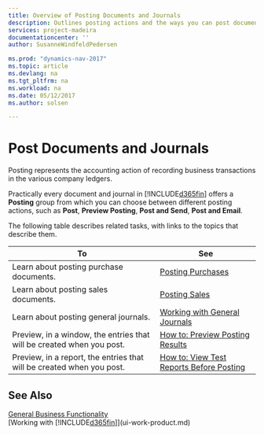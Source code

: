 ```yaml
---
title: Overview of Posting Documents and Journals 
description: Outlines posting actions and the ways you can post documents and journals.
services: project-madeira
documentationcenter: ''
author: SusanneWindfeldPedersen

ms.prod: "dynamics-nav-2017"
ms.topic: article
ms.devlang: na
ms.tgt_pltfrm: na
ms.workload: na
ms.date: 05/12/2017
ms.author: solsen

---
```

# Post Documents and Journals
Posting represents the accounting action of recording business transactions in the various company ledgers.

Practically every document and journal in [!INCLUDE[d365fin](includes/d365fin_md.md)] offers a **Posting** group from which you can choose between different posting actions, such as **Post**, **Preview Posting**, **Post and Send**, **Post and Email**.

The following table describes related tasks, with links to the topics that describe them.

| To | See |
| --- | --- |
| Learn about posting purchase documents. |[Posting Purchases](ui-post-purchases.md) |
| Learn about posting sales documents. |[Posting Sales](ui-post-sales.md) |
| Learn about posting general journals. |[Working with General Journals](ui-work-general-journals.md) |
| Preview, in a window, the entries that will be created when you post. |[How to: Preview Posting Results](ui-how-preview-post-results.md) |
| Preview, in a report, the entries that will be created when you post. |[How to: View Test Reports Before Posting](ui-how-view-test-reports-posting.md) |

## See Also
[General Business Functionality](ui-across-business-areas.md)  
[Working with [!INCLUDE[d365fin](includes/d365fin_md.md)]](ui-work-product.md)

